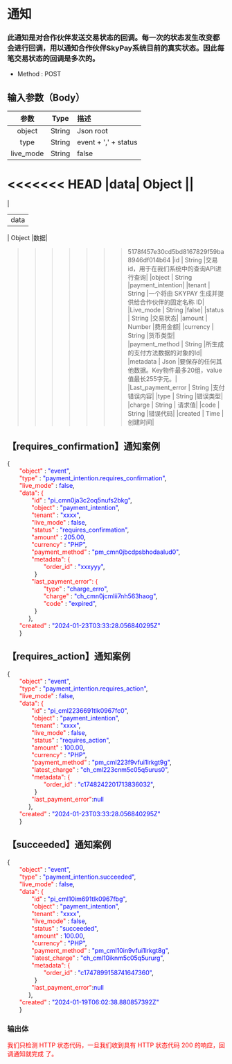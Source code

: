 # 通知 
### 此通知是对合作伙伴发送交易状态的回调。每一次的状态发生改变都会进行回调，用以通知合作伙伴SkyPay系统目前的真实状态。因此每笔交易状态的回调是多次的。

- Method	: POST

## 输入参数（Body）



|       参数                |  Type         |   描述|
|:-------------------------:|:-----------:|     :------     |
|object     |   String  |Json root|
|type     |   String  | event + ',' + status |
|live_mode     |   String  |false|
<<<<<<< HEAD
|data|   Object  ||
=======
|<table><tr><td>data </td></tr></table>   |   Object  |数据|
>>>>>>> 5178f457e30cd5bd8167829f59ba8946df014b64
|id     |   String  |交易id，用于在我们系统中的查询API进行查询|
|object     |   String  |payment_intention|
|tenant   |   String  |一个将由 SKYPAY 生成并提供给合作伙伴的固定名称 ID|
|Live_mode   |   String  |false|
|status     |   String  |交易状态|
|amount     |   Number  |费用金额|
|currency   |   String  |货币类型|
|payment_method     |   String  |所生成的支付方法数据的对象的Id|
|metadata   |   Json    |要保存的任何其他数据。Key物件最多20组，value值最长255字元。|
|Last_payment_error     |   String  |支付错误内容|
|type     |   String   |错误类型|
|charge     |   String  | 请求值|
|code     |   String  |错误代码|
|created     |   Time  |创建时间|


## 【requires_confirmation】通知案例 ##
{<br>
    <font color=red>&ensp;&ensp;&ensp;&ensp;"object"</font> : <font color=blue>"event"</font>,<br>
    <font color=red>&ensp;&ensp;&ensp;&ensp;"type"</font> : <font color=blue>"payment_intention.requires_confirmation"</font>,<br>
    <font color=red>&ensp;&ensp;&ensp;&ensp;"live_mode"</font> : <font color=blue>false</font>,<br>
    <font color=red>&ensp;&ensp;&ensp;&ensp;"data": {</font><br>
    <font color=red>&ensp;&ensp;&ensp;&ensp;&ensp;&ensp;&ensp;&ensp;"id"</font> : <font color=blue>"pi_cmn0ja3c2oq5nufs2bkg"</font>,<br>
    <font color=red>&ensp;&ensp;&ensp;&ensp;&ensp;&ensp;&ensp;&ensp;"object"</font> : <font color=blue>"payment_intention"</font>,<br>
    <font color=red>&ensp;&ensp;&ensp;&ensp;&ensp;&ensp;&ensp;&ensp;"tenant"</font> : <font color=blue>"xxxx"</font>,<br>
    <font color=red>&ensp;&ensp;&ensp;&ensp;&ensp;&ensp;&ensp;&ensp;"live_mode"</font> : <font color=blue>false</font>,<br>
    <font color=red>&ensp;&ensp;&ensp;&ensp;&ensp;&ensp;&ensp;&ensp;"status"</font> : <font color=blue>"requires_confirmation"</font>,<br>
    <font color=red>&ensp;&ensp;&ensp;&ensp;&ensp;&ensp;&ensp;&ensp;"amount"</font> : <font color=blue>205.00</font>,<br>
    <font color=red>&ensp;&ensp;&ensp;&ensp;&ensp;&ensp;&ensp;&ensp;"currency"</font> : <font color=blue>"PHP"</font>,<br>
    <font color=red>&ensp;&ensp;&ensp;&ensp;&ensp;&ensp;&ensp;&ensp;"payment_method"</font> : <font color=blue>"pm_cmn0jbcdpsbhodaalud0"</font>,<br>
    <font color=red>&ensp;&ensp;&ensp;&ensp;&ensp;&ensp;&ensp;&ensp;"metadata": {</font><br>
    <font color=red>&ensp;&ensp;&ensp;&ensp;&ensp;&ensp;&ensp;&ensp;&ensp;&ensp;&ensp;&ensp;"order_id"</font> : <font color=blue>"xxxyyy"</font>,<br>
    &ensp;&ensp;&ensp;&ensp;&ensp;&ensp;&ensp;&ensp;&ensp;}<br>
     <font color=red>&ensp;&ensp;&ensp;&ensp;&ensp;&ensp;&ensp;&ensp;"last_payment_error": {</font><br>
    <font color=red>&ensp;&ensp;&ensp;&ensp;&ensp;&ensp;&ensp;&ensp;&ensp;&ensp;&ensp;&ensp;"type"</font> : <font color=blue>"charge_erro"</font>,<br>
    <font color=red>&ensp;&ensp;&ensp;&ensp;&ensp;&ensp;&ensp;&ensp;&ensp;&ensp;&ensp;&ensp;"charge"</font> : <font color=blue>"ch_cmn0jcmlii7nh563haog"</font>,<br>
    <font color=red>&ensp;&ensp;&ensp;&ensp;&ensp;&ensp;&ensp;&ensp;&ensp;&ensp;&ensp;&ensp;"code"</font> : <font color=blue>"expired"</font>,<br>
    &ensp;&ensp;&ensp;&ensp;&ensp;&ensp;&ensp;&ensp;&ensp;}<br>
    &ensp;&ensp;&ensp;&ensp;&ensp;&ensp;&ensp;},<br>
    <font color=red>&ensp;&ensp;&ensp;&ensp;"created"</font> : <font color=blue>"2024-01-23T03:33:28.056840295Z"</font><br>
    &ensp;&ensp;&ensp;&ensp;}<br>


## 【requires_action】通知案例 ##

{<br>
    <font color=red>&ensp;&ensp;&ensp;&ensp;"object"</font> : <font color=blue>"event"</font>,<br>
    <font color=red>&ensp;&ensp;&ensp;&ensp;"type"</font> : <font color=blue>"payment_intention.requires_action"</font>,<br>
    <font color=red>&ensp;&ensp;&ensp;&ensp;"live_mode"</font> : <font color=blue>false</font>,<br>
    <font color=red>&ensp;&ensp;&ensp;&ensp;"data": {</font><br>
    <font color=red>&ensp;&ensp;&ensp;&ensp;&ensp;&ensp;&ensp;&ensp;"id"</font> : <font color=blue>"pi_cml2236691tlk0967fc0"</font>,<br>
    <font color=red>&ensp;&ensp;&ensp;&ensp;&ensp;&ensp;&ensp;&ensp;"object"</font> : <font color=blue>"payment_intention"</font>,<br>
    <font color=red>&ensp;&ensp;&ensp;&ensp;&ensp;&ensp;&ensp;&ensp;"tenant"</font> : <font color=blue>"xxxx"</font>,<br>
    <font color=red>&ensp;&ensp;&ensp;&ensp;&ensp;&ensp;&ensp;&ensp;"live_mode"</font> : <font color=blue>false</font>,<br>
    <font color=red>&ensp;&ensp;&ensp;&ensp;&ensp;&ensp;&ensp;&ensp;"status"</font> : <font color=blue>"requires_action"</font>,<br>
    <font color=red>&ensp;&ensp;&ensp;&ensp;&ensp;&ensp;&ensp;&ensp;"amount"</font> : <font color=blue>100.00</font>,<br>
    <font color=red>&ensp;&ensp;&ensp;&ensp;&ensp;&ensp;&ensp;&ensp;"currency"</font> : <font color=blue>"PHP"</font>,<br>
    <font color=red>&ensp;&ensp;&ensp;&ensp;&ensp;&ensp;&ensp;&ensp;"payment_method"</font> : <font color=blue>"pm_cml223f9vfui1lrkgt9g"</font>,<br>
    <font color=red>&ensp;&ensp;&ensp;&ensp;&ensp;&ensp;&ensp;&ensp;"latest_charge"</font> : <font color=blue>"ch_cml223cnm5c05q5urus0"</font>,<br>
    <font color=red>&ensp;&ensp;&ensp;&ensp;&ensp;&ensp;&ensp;&ensp;"metadata": {</font><br>
    <font color=red>&ensp;&ensp;&ensp;&ensp;&ensp;&ensp;&ensp;&ensp;&ensp;&ensp;&ensp;&ensp;"order_id"</font> : <font color=blue>"c1748242201713836032"</font>,<br>
    &ensp;&ensp;&ensp;&ensp;&ensp;&ensp;&ensp;&ensp;&ensp;}<br>
     <font color=red>&ensp;&ensp;&ensp;&ensp;&ensp;&ensp;&ensp;&ensp;"last_payment_error"</font>:<font color=blue>null </font><br>
    &ensp;&ensp;&ensp;&ensp;&ensp;&ensp;&ensp;},<br>
    <font color=red>&ensp;&ensp;&ensp;&ensp;"created"</font> : <font color=blue>"2024-01-23T03:33:28.056840295Z"</font><br>
    &ensp;&ensp;&ensp;&ensp;}<br>


## 【succeeded】通知案例 ##

{<br>
    <font color=red>&ensp;&ensp;&ensp;&ensp;"object"</font> : <font color=blue>"event"</font>,<br>
    <font color=red>&ensp;&ensp;&ensp;&ensp;"type"</font> : <font color=blue>"payment_intention.succeeded"</font>,<br>
    <font color=red>&ensp;&ensp;&ensp;&ensp;"live_mode"</font> : <font color=blue>false</font>,<br>
    <font color=red>&ensp;&ensp;&ensp;&ensp;"data": {</font><br>
    <font color=red>&ensp;&ensp;&ensp;&ensp;&ensp;&ensp;&ensp;&ensp;"id"</font> : <font color=blue>"pi_cml10im691tlk0967fbg"</font>,<br>
    <font color=red>&ensp;&ensp;&ensp;&ensp;&ensp;&ensp;&ensp;&ensp;"object"</font> : <font color=blue>"payment_intention"</font>,<br>
    <font color=red>&ensp;&ensp;&ensp;&ensp;&ensp;&ensp;&ensp;&ensp;"tenant"</font> : <font color=blue>"xxxx"</font>,<br>
    <font color=red>&ensp;&ensp;&ensp;&ensp;&ensp;&ensp;&ensp;&ensp;"live_mode"</font> : <font color=blue>false</font>,<br>
    <font color=red>&ensp;&ensp;&ensp;&ensp;&ensp;&ensp;&ensp;&ensp;"status"</font> : <font color=blue>"succeeded"</font>,<br>
    <font color=red>&ensp;&ensp;&ensp;&ensp;&ensp;&ensp;&ensp;&ensp;"amount"</font> : <font color=blue>100.00</font>,<br>
    <font color=red>&ensp;&ensp;&ensp;&ensp;&ensp;&ensp;&ensp;&ensp;"currency"</font> : <font color=blue>"PHP"</font>,<br>
    <font color=red>&ensp;&ensp;&ensp;&ensp;&ensp;&ensp;&ensp;&ensp;"payment_method"</font> : <font color=blue>"pm_cml10in9vfui1lrkgt8g"</font>,<br>
    <font color=red>&ensp;&ensp;&ensp;&ensp;&ensp;&ensp;&ensp;&ensp;"latest_charge"</font> : <font color=blue>"ch_cml10iknm5c05q5ururg"</font>,<br>
    <font color=red>&ensp;&ensp;&ensp;&ensp;&ensp;&ensp;&ensp;&ensp;"metadata": {</font><br>
    <font color=red>&ensp;&ensp;&ensp;&ensp;&ensp;&ensp;&ensp;&ensp;&ensp;&ensp;&ensp;&ensp;"order_id"</font> : <font color=blue>"c1747899158741647360"</font>,<br>
    &ensp;&ensp;&ensp;&ensp;&ensp;&ensp;&ensp;&ensp;&ensp;}<br>
     <font color=red>&ensp;&ensp;&ensp;&ensp;&ensp;&ensp;&ensp;&ensp;"last_payment_error"</font>:<font color=blue>null </font><br>
    &ensp;&ensp;&ensp;&ensp;&ensp;&ensp;&ensp;},<br>
    <font color=red>&ensp;&ensp;&ensp;&ensp;"created"</font> : <font color=blue>"2024-01-19T06:02:38.880857392Z"</font><br>
    &ensp;&ensp;&ensp;&ensp;}<br>

### 输出体

<font color=red>我们只检测 HTTP 状态代码，一旦我们收到具有 HTTP 状态代码 200 的响应，回调通知就完成
了。</font>